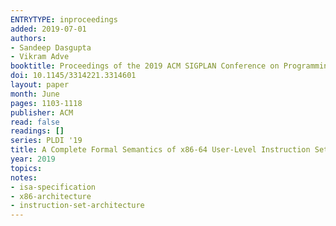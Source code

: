 ```yaml
---
ENTRYTYPE: inproceedings
added: 2019-07-01
authors:
- Sandeep Dasgupta
- Vikram Adve
booktitle: Proceedings of the 2019 ACM SIGPLAN Conference on Programming Language Design and Implementation
doi: 10.1145/3314221.3314601
layout: paper
month: June
pages: 1103-1118
publisher: ACM
read: false
readings: []
series: PLDI '19
title: A Complete Formal Semantics of x86-64 User-Level Instruction Set Architecture
year: 2019
topics:
notes:
- isa-specification
- x86-architecture
- instruction-set-architecture
---
```

